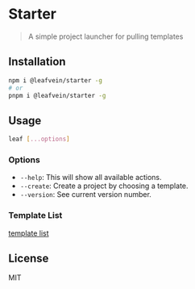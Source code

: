 # Starter

> A simple project launcher for pulling templates

## Installation

```bash
npm i @leafvein/starter -g
# or
pnpm i @leafvein/starter -g
```

## Usage

```bash
leaf [...options]
```

### Options

- `--help`: This will show all available actions.
- `--create`: Create a project by choosing a template.
- `--version`: See current version number.

### Template List

[template list](https://github.com/zealleaf/starter-template-list)

## License

MIT
